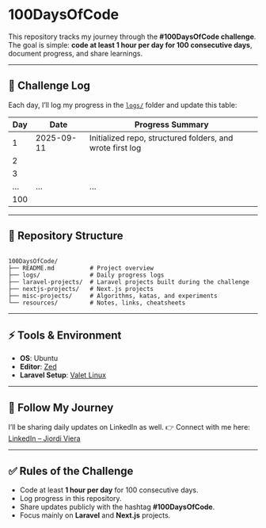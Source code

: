 # 100DaysOfCode

This repository tracks my journey through the **#100DaysOfCode challenge**.
The goal is simple: **code at least 1 hour per day for 100 consecutive days**, document progress, and share learnings.

---

## 📅 Challenge Log

Each day, I’ll log my progress in the [`logs/`](./logs) folder and update this table:

| Day | Date       | Progress Summary                                          |
| --- | ---------- | --------------------------------------------------------- |
| 1   | 2025-09-11 | Initialized repo, structured folders, and wrote first log |
| 2   |            |                                                           |
| 3   |            |                                                           |
| …   | …          | …                                                         |
| 100 |            |                                                           |

---

## 📂 Repository Structure

```

100DaysOfCode/
├── README.md          # Project overview
├── logs/              # Daily progress logs
├── laravel-projects/  # Laravel projects built during the challenge
├── nextjs-projects/   # Next.js projects
├── misc-projects/     # Algorithms, katas, and experiments
└── resources/         # Notes, links, cheatsheets

```

---

## ⚡ Tools & Environment

- **OS**: Ubuntu
- **Editor**: [Zed](https://zed.dev)
- **Laravel Setup**: [Valet Linux](https://valetlinux.plus/)

---

## 📢 Follow My Journey

I’ll be sharing daily updates on LinkedIn as well.
👉 Connect with me here: [LinkedIn – Jiordi Viera](https://www.linkedin.com/in/jiordiviera)

---

## ✅ Rules of the Challenge

- Code at least **1 hour per day** for 100 consecutive days.
- Log progress in this repository.
- Share updates publicly with the hashtag **#100DaysOfCode**.
- Focus mainly on **Laravel** and **Next.js** projects.

